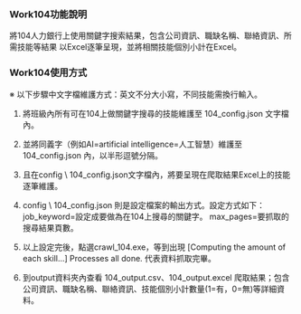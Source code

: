 ### Work104功能說明
將104人力銀行上使用關鍵字搜索結果，包含公司資訊、職缺名稱、聯絡資訊、所需技能等結果
以Excel逐筆呈現，並將相關技能個別小計在Excel。

### Work104使用方式

※	以下步驟中文字檔維護方式：英文不分大小寫，不同技能需換行輸入。

1.	將班級內所有可在104上做關鍵字搜尋的技能維護至 104_config.json 文字檔內。

2.	並將同義字（例如AI=artificial intelligence=人工智慧）維護至 104_config.json 內，以半形逗號分隔。

3.	且在config \ 104_config.json文字檔內，將要呈現在爬取結果Excel上的技能逐筆維護。

4.	config \ 104_config.json 則是設定檔案的輸出方式。設定方式如下：
job_keyword=設定成要做為在104上搜尋的關鍵字。
max_pages=要抓取的搜尋結果頁數。

5.	以上設定完後，點選crawl_104.exe，等到出現
[Computing the amount of each skill...]
Processes all done. 代表資料抓取完畢。

6.	到output資料夾內查看 104_output.csv、104_output.excel 爬取結果；包含公司資訊、職缺名稱、聯絡資訊、技能個別小計數量(1=有，0=無)等詳細資料。

<!-- ### 輸出範例 -->
<!-- #### 資料夾畫面 -->
<!-- ![dataframe](https://github.com/uuboyscy/work104/blob/master/output-folder.png) -->
<!-- #### Excel畫面 -->
<!-- ![excel](https://github.com/uuboyscy/work104/blob/master/output-dataframe.png) -->
<!-- #### Word count -->
<!-- ![word count](https://github.com/uuboyscy/work104/blob/master/output-wordcount.png) -->
